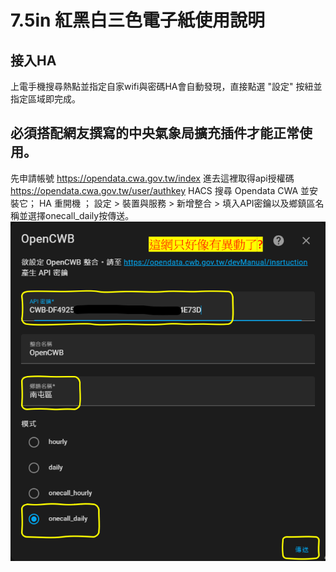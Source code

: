 # 7.5in 紅黑白三色電子紙使用說明

## 接入HA
上電手機搜尋熱點並指定自家wifi與密碼HA會自動發現，直接點選 "設定" 按紐並指定區域即完成。


## 必須搭配網友撰寫的中央氣象局擴充插件才能正常使用。
先申請帳號
https://opendata.cwa.gov.tw/index
進去這裡取得api授權碼
https://opendata.cwa.gov.tw/user/authkey
HACS 搜尋 Opendata CWA 並安裝它； HA 重開機 ； 設定 > 裝置與服務  > 新增整合 > 填入API密鑰以及鄉鎮區名稱並選擇onecall_daily按傳送。
![Mosquitto_broker](/e_ink_display/124729.png)
